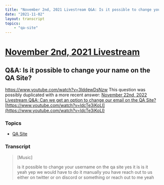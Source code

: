```yaml
---
title: "November 2nd, 2021 Livestream Q&A: Is it possible to change your name on the QA Site?"
date: "2021-11-02"
layout: transcript
topics:
    - "qa-site"
---
```

# [November 2nd, 2021 Livestream](../2021-11-02.md)
## Q&A: Is it possible to change your name on the QA Site?
https://www.youtube.com/watch?v=3lddewDsNzw
This question was possibly duplicated with a more recent answer: [November 22nd, 2022 Livestream Q&A: Can we get an option to change our email on the QA Site?](./yt-ldcTe3iKoLI.md) [https://www.youtube.com/watch?v=ldcTe3iKoLI](https://www.youtube.com/watch?v=ldcTe3iKoLI)


### Topics
* [QA Site](../topics/qa-site.md)

### Transcript

>
> [Music]
>
> is it possible to change your username on the qa site yes it is is it yeah yep we would have to do it manually you have reach out to us either on twitter or on discord or something or reach out to me yeah
